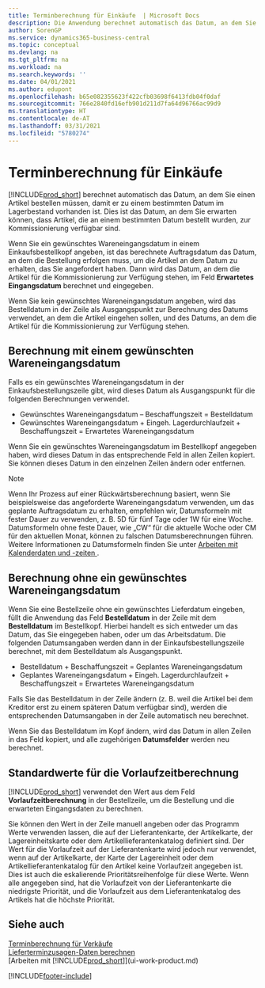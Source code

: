 ```yaml
---
title: Terminberechnung für Einkäufe  | Microsoft Docs
description: Die Anwendung berechnet automatisch das Datum, an dem Sie einen Artikel bestellen müssen, damit er zu einem bestimmten Datum im Lagerbestand vorhanden ist. Dies ist das Datum, an dem Sie erwarten können, dass Artikel, die an einem bestimmten Datum bestellt wurden, zur Kommissionierung verfügbar sind.
author: SorenGP
ms.service: dynamics365-business-central
ms.topic: conceptual
ms.devlang: na
ms.tgt_pltfrm: na
ms.workload: na
ms.search.keywords: ''
ms.date: 04/01/2021
ms.author: edupont
ms.openlocfilehash: b65e082355623f422cfb03698f6413fdb04f0daf
ms.sourcegitcommit: 766e2840fd16efb901d211d7fa64d96766ac99d9
ms.translationtype: HT
ms.contentlocale: de-AT
ms.lasthandoff: 03/31/2021
ms.locfileid: "5780274"
---
```

# <a name="date-calculation-for-purchases"></a>Terminberechnung für Einkäufe

[!INCLUDE[prod_short](includes/prod_short.md)] berechnet automatisch das Datum, an dem Sie einen Artikel bestellen müssen, damit er zu einem bestimmten Datum im Lagerbestand vorhanden ist. Dies ist das Datum, an dem Sie erwarten können, dass Artikel, die an einem bestimmten Datum bestellt wurden, zur Kommissionierung verfügbar sind.  

Wenn Sie ein gewünschtes Wareneingangsdatum in einem Einkaufsbestellkopf angeben, ist das berechnete Auftragsdatum das Datum, an dem die Bestellung erfolgen muss, um die Artikel an dem Datum zu erhalten, das Sie angefordert haben. Dann wird das Datum, an dem die Artikel für die Kommissionierung zur Verfügung stehen, im Feld **Erwartetes Eingangsdatum** berechnet und eingegeben.  

Wenn Sie kein gewünschtes Wareneingangsdatum angeben, wird das Bestelldatum in der Zeile als Ausgangspunkt zur Berechnung des Datums verwendet, an dem die Artikel eingehen sollen, und des Datums, an dem die Artikel für die Kommissionierung zur Verfügung stehen.  

## <a name="calculating-with-a-requested-receipt-date"></a>Berechnung mit einem gewünschten Wareneingangsdatum

Falls es ein gewünschtes Wareneingangsdatum in der Einkaufsbestellungszeile gibt, wird dieses Datum als Ausgangspunkt für die folgenden Berechnungen verwendet.  

- Gewünschtes Wareneingangsdatum – Beschaffungszeit = Bestelldatum  
- Gewünschtes Wareneingangsdatum + Eingeh. Lagerdurchlaufzeit + Beschaffungszeit = Erwartetes Wareneingangsdatum  

Wenn Sie ein gewünschtes Wareneingangsdatum im Bestellkopf angegeben haben, wird dieses Datum in das entsprechende Feld in allen Zeilen kopiert. Sie können dieses Datum in den einzelnen Zeilen ändern oder entfernen.  

> [!NOTE]
> Wenn Ihr Prozess auf einer Rückwärtsberechnung basiert, wenn Sie beispielsweise das angeforderte Wareneingangsdatum verwenden, um das geplante Auftragsdatum zu erhalten, empfehlen wir, Datumsformeln mit fester Dauer zu verwenden, z. B. 5D für fünf Tage oder 1W für eine Woche. Datumsformeln ohne feste Dauer, wie „CW“ für die aktuelle Woche oder CM für den aktuellen Monat, können zu falschen Datumsberechnungen führen. Weitere Informationen zu Datumsformeln finden Sie unter [Arbeiten mit Kalenderdaten und -zeiten ](ui-enter-date-ranges.md).

## <a name="calculating-without-a-requested-delivery-date"></a>Berechnung ohne ein gewünschtes Wareneingangsdatum

Wenn Sie eine Bestellzeile ohne ein gewünschtes Lieferdatum eingeben, füllt die Anwendung das Feld **Bestelldatum** in der Zeile mit dem **Bestelldatum** im Bestellkopf. Hierbei handelt es sich entweder um das Datum, das Sie eingegeben haben, oder um das Arbeitsdatum. Die folgenden Datumsangaben werden dann in der Einkaufsbestellungszeile berechnet, mit dem Bestelldatum als Ausgangspunkt.  

- Bestelldatum + Beschaffungszeit = Geplantes Wareneingangsdatum  
- Geplantes Wareneingangsdatum + Eingeh. Lagerdurchlaufzeit + Beschaffungszeit = Erwartetes Wareneingangsdatum  

Falls Sie das Bestelldatum in der Zeile ändern (z. B. weil die Artikel bei dem Kreditor erst zu einem späteren Datum verfügbar sind), werden die entsprechenden Datumsangaben in der Zeile automatisch neu berechnet.  

Wenn Sie das Bestelldatum im Kopf ändern, wird das Datum in allen Zeilen in das Feld  kopiert, und alle zugehörigen **Datumsfelder** werden neu berechnet.  

## <a name="default-values-for-lead-time-calculation"></a>Standardwerte für die Vorlaufzeitberechnung

[!INCLUDE[prod_short](includes/prod_short.md)] verwendet den Wert aus dem Feld **Vorlaufzeitberechnung** in der Bestellzeile, um die Bestellung und die erwarteten Eingangsdaten zu berechnen.  

Sie können den Wert in der Zeile manuell angeben oder das Programm Werte verwenden lassen, die auf der Lieferantenkarte, der Artikelkarte, der Lagereinheitskarte oder dem Artikellieferantenkatalog definiert sind.
Der Wert für die Vorlaufzeit auf der Lieferantenkarte wird jedoch nur verwendet, wenn auf der Artikelkarte, der Karte der Lagereinheit oder dem Artikellieferantenkatalog für den Artikel keine Vorlaufzeit angegeben ist. Dies ist auch die eskalierende Prioritätsreihenfolge für diese Werte. Wenn alle angegeben sind, hat die Vorlaufzeit von der Lieferantenkarte die niedrigste Priorität, und die Vorlaufzeit aus dem Lieferantenkatalog des Artikels hat die höchste Priorität.  

## <a name="see-also"></a>Siehe auch

[Terminberechnung für Verkäufe](sales-date-calculation-for-sales.md)   
[Lieferterminzusagen-Daten berechnen](sales-how-to-calculate-order-promising-dates.md)  
[Arbeiten mit [!INCLUDE[prod_short](includes/prod_short.md)]](ui-work-product.md)  


[!INCLUDE[footer-include](includes/footer-banner.md)]